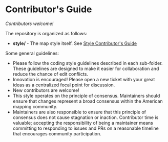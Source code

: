 # Contributor's Guide
*Contributors welcome!*

The repository is organized as follows:
* **style/** - The map style itself.  See [Style Contributor's Guide](style/CONTRIBUTE.md)

Some general guidelines:
* Please follow the coding style guidelines described in each sub-folder.  These guidelines are designed to make it easier for collaboration and reduce the chance of edit conflicts.
* Innovation is encouraged!  Please open a new ticket with your great ideas as a centralized focal point for discussion.
* New contributors are welcome!
* This style operates on the principle of consensus.  Maintainers should ensure that changes represent a broad consensus within the American mapping community.
* Maintainers are also responsible to ensure that this principle of consensus does not cause stagnation or inaction.  Contributor time is valuable; accepting the responsibility of being a maintainer means committing to responding to issues and PRs on a reasonable timeline that encourages community participation.
